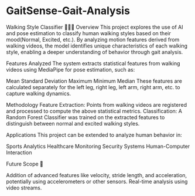 # GaitSense-Gait-Analysis
Walking Style Classifier 🚶‍♂️✨
Overview
This project explores the use of AI and pose estimation to classify human walking styles based on their mood(Normal, Excited, etc.). By analyzing motion features derived from walking videos, the model identifies unique characteristics of each walking style, enabling a deeper understanding of behavior through gait analysis.

Features Analyzed
The system extracts statistical features from walking videos using MediaPipe for pose estimation, such as:

Mean
Standard Deviation
Maximum
Minimum
Median
These features are calculated separately for the left leg, right leg, left arm, right arm, etc. to capture walking dynamics.

Methodology
Feature Extraction:
Points from walking videos are registered and processed to compute the above statistical metrics.
Classification:
A Random Forest Classifier was trained on the extracted features to distinguish between normal and excited walking styles.

Applications
This project can be extended to analyze human behavior in:

Sports Analytics
Healthcare Monitoring
Security Systems
Human-Computer Interaction

Future Scope 🚀

Addition of advanced features like velocity, stride length, and acceleration, potentially using accelerometers or other sensors.
Real-time analysis using video streams.
